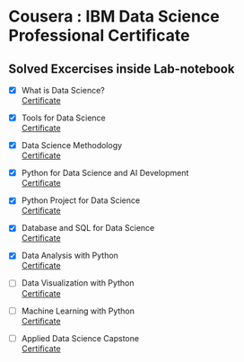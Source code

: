 # Cousera : IBM Data Science Professional Certificate<br>
## Solved Excercises inside Lab-notebook<br>
- [x] What is Data Science?<br>
      [Certificate](https://coursera.org/share/51a934661b8349d35b7709f00f42b02d)<br>
- [x] Tools for Data Science<br>
      [Certificate](https://coursera.org/share/d7716a8b35d73a6c84bbc10de60d0a78)<br>
- [x] Data Science Methodology<br>
      [Certificate](https://coursera.org/share/fc10d5aa73ab17e8ce073e57ef5862e3)<br>
- [x] Python for Data Science and AI Development<br>
      [Certificate](https://coursera.org/share/9911fc07df30965042716f00d57cd360)<br>
- [x] Python Project for Data Science<br>
      [Certificate](https://coursera.org/share/7ba99c7b43198816159637d658e2f39a)<br> 
- [x] Database and SQL for Data Science<br>
      [Certificate](https://coursera.org/share/b59fa655cbd1ab2eedb37a883a6632ec)<br>
- [x] Data Analysis with Python<br>
      [Certificate]()<br>
- [ ] Data Visualization with Python<br>
      [Certificate]()<br>
- [ ] Machine Learning with Python<br>
      [Certificate]()<br>
- [ ] Applied Data Science Capstone<br>
      [Certificate]()<br>




